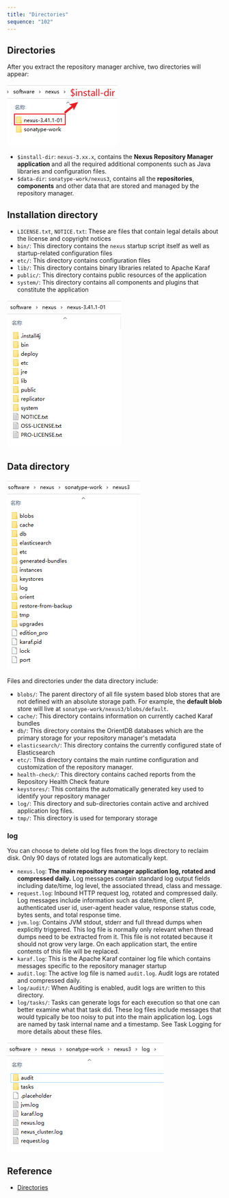 ```yaml
---
title: "Directories"
sequence: "102"
---
```


## Directories

After you extract the repository manager archive, two directories will appear:

![](/assets/images/nexus3/nexus-install-dir.png)

- `$install-dir`: `nexus-3.xx.x`, contains the **Nexus Repository Manager application** and
  all the required additional components
  such as Java libraries and configuration files.
- `$data-dir`: `sonatype-work/nexus3`, contains all the **repositories**, **components** and
  other data that are stored and managed by the repository manager.

## Installation directory

- `LICENSE.txt`, `NOTICE.txt`: These are files that contain legal details about the license and copyright notices
- `bin/`: This directory contains the `nexus` startup script itself as well as startup-related configuration files
- `etc/`: This directory contains configuration files
- `lib/`: This directory contains binary libraries related to Apache Karaf
- `public/`: This directory contains public resources of the application
- `system/`: This directory contains all components and plugins that constitute the application

![](/assets/images/nexus3/nexus-install-dir-files.png)

## Data directory

![](/assets/images/nexus3/nexus-data-dir-files.png)

Files and directories under the data directory include:

- `blobs/`: The parent directory of all file system based blob stores
  that are not defined with an absolute storage path.
  For example, the **default blob** store will live at `sonatype-work/nexus3/blobs/default`.
- `cache/`: This directory contains information on currently cached Karaf bundles
- `db/`: This directory contains the OrientDB databases
  which are the primary storage for your repository manager's metadata
- `elasticsearch/`: This directory contains the currently configured state of Elasticsearch
- `etc/`: This directory contains the main runtime configuration and customization of the repository manager.
- `health-check/`: This directory contains cached reports from the Repository Health Check feature
- `keystores/`: This contains the automatically generated key used to identify your repository manager
- `log/`: This directory and sub-directories contain active and archived application log files.
- `tmp/`: This directory is used for temporary storage

### log

You can choose to delete old log files from the logs directory to reclaim disk.
Only 90 days of rotated logs are automatically kept.

- `nexus.log`: **The main repository manager application log, rotated and compressed daily.**
  Log messages contain standard log output fields including date/time, log level,
  the associated thread, class and message.
- `request.log`: Inbound HTTP request log, rotated and compressed daily.
  Log messages include information such as date/time, client IP, authenticated user id, user-agent header value,
  response status code, bytes sents, and total response time.
- `jvm.log`: Contains JVM stdout, stderr and full thread dumps when explicitly triggered.
  This log file is normally only relevant when thread dumps need to be extracted from it.
  This file is not rotated because it should not grow very large. On each application start,
  the entire contents of this file will be replaced.
- `karaf.log`: This is the Apache Karaf container log file
  which contains messages specific to the repository manager startup
- `audit.log`: The active log file is named `audit.log`. Audit logs are rotated and compressed daily.
- `log/audit/`: When Auditing is enabled, audit logs are written to this directory.
- `log/tasks/`: Tasks can generate logs for each execution so that one can better examine what that task did.
  These log files include messages that would typically be too noisy to put into the main application log.
  Logs are named by task internal name and a timestamp. See Task Logging for more details about these files.

![](/assets/images/nexus3/nexus-data-log-files.png)

## Reference

- [Directories](https://help.sonatype.com/repomanager3/installation-and-upgrades/directories)

